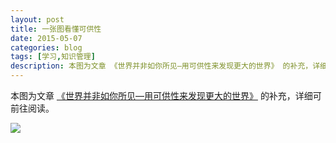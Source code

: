```yaml
---
layout: post
title: 一张图看懂可供性
date: 2015-05-07
categories: blog
tags: [学习,知识管理]
description: 本图为文章 《世界并非如你所见—用可供性来发现更大的世界》 的补充，详细可前往阅读。
---
```



本图为文章
[《世界并非如你所见—用可供性来发现更大的世界》](http://www.jianshu.com/p/6f1404e0240d)
的补充，详细可前往阅读。

![](http://openmindclub.qiniudn.com/cnfeat/image/affordance-onepicture-2.jpg)